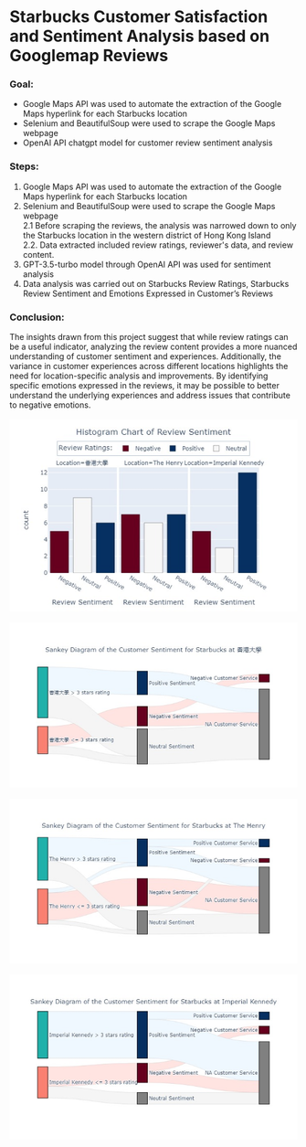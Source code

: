 # Starbucks Customer Satisfaction and Sentiment Analysis based on Googlemap Reviews
### Goal:
- Google Maps API was used to automate the extraction of the Google Maps hyperlink for each Starbucks location
- Selenium and BeautifulSoup were used to scrape the Google Maps webpage
- OpenAI API chatgpt model for customer review sentiment analysis

### Steps:
1. Google Maps API was used to automate the extraction of the Google Maps hyperlink for each Starbucks location <br>
2. Selenium and BeautifulSoup were used to scrape the Google Maps webpage <br>
    2.1 Before scraping the reviews, the analysis was narrowed down to only the Starbucks location in the western district of Hong Kong Island <br> 
    2.2. Data extracted included review ratings, reviewer's data, and review content.<br>
3. GPT-3.5-turbo model through OpenAI API was used for sentiment analysis <br>
4. Data analysis was carried out on Starbucks Review Ratings, Starbucks Review Sentiment and Emotions Expressed in Customer’s Reviews 

### Conclusion:
The insights drawn from this project suggest that while review ratings can be a useful indicator, analyzing the review content provides a more nuanced understanding of customer sentiment and experiences. Additionally, the variance in customer experiences across different locations highlights the need for location-specific analysis and improvements. By identifying specific emotions expressed in the reviews, it may be possible to better understand the underlying experiences and address issues that contribute to negative emotions.
<br>
<br>
<img src="./images/1hist_overview.jpeg"></img> 
<br>
<br>
<img src="./images/sankey_1.jpeg"></img> 
<br>
<br>
<img src="./images/sankey_2.jpeg"></img> 
<br>
<br>
<img src="./images/sankey_3.jpeg"></img> 
<br>
<br>
